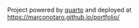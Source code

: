 Project powered by [quarto](https://quarto.org/) and deployed at https://marconotaro.github.io/portfolio/

